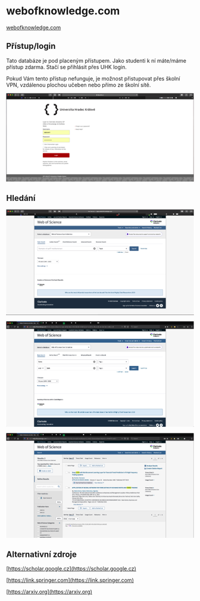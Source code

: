 # webofknowledge.com

[webofknowledge.com](https://webofknowledge.com)

## Přístup/login

Tato databáze je pod placeným přístupem. Jako studenti k ní máte/máme přístup zdarma. Stačí se přihlásit přes UHK login.

Pokud Vám tento přístup nefunguje, je možnost přistupovat přes školní VPN, vzdálenou plochou učeben nebo přímo ze školní sítě.

![login.png](../img/login-webofknowlage.png)

## Hledání

![search.png](../img/wok-search.png)

![search.png](../img/wok-search2.png)

![search.png](../img/wok-search-results.png)

## Alternativní zdroje

[https://scholar.google.cz](https://scholar.google.cz)

[https://link.springer.com](https://link.springer.com)

[https://arxiv.org](https://arxiv.org)

